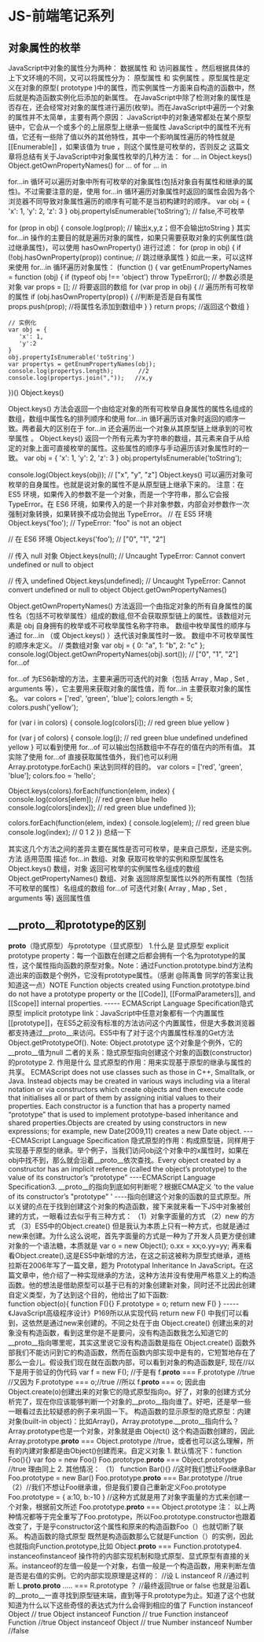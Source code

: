 # JS-前端笔记系列
## 对象属性的枚举



JavaScript中对象的属性分为两种： 数据属性 和 访问器属性 。然后根据具体的上下文环境的不同，又可以将属性分为： 原型属性 和 实例属性 。原型属性是定义在对象的原型( prototype )中的属性，而实例属性一方面来自构造的函数中，然后就是构造函数实例化后添加的新属性。
在JavaScript中除了检测对象的属性是否存在，还会经常对对象的属性进行遍历(枚举)。而在JavaScript中遍历一个对象的属性并不太简单，主要有两个原因：
JavaScript中的对象通常都处在某个原型链中，它会从一个或多个的上层原型上继承一些属性
JavaScript中的属性不光有值，它还有一些除了值以外的其他特性，其中一个影响属性遍历的特性就是 [[Enumerable]] ，如果该值为 true ，则这个属性是可枚举的，否则反之
这篇文章将总结有关于JavaScript中对象属性枚举的几种方法：
for ... in
Object.keys()
Object.getOwnPropertyNames()
for ... of
for ... in

for...in 循环可以遍历对象中所有可枚举的对象属性(包括对象自有属性和继承的属性)。不过需要注意的是，使用 for...in 循环遍历对象属性时返回的属性会因为各个浏览器不同导致对象属性遍历的顺序有可能不是当初构建时的顺序。
var obj = {
    'x': 1,
    'y': 2,
    'z': 3
}
obj.propertyIsEnumerable('toString'); // false,不可枚举

for (prop in obj) {
    console.log(prop); // 输出x,y,z；但不会输出toString
}
其实 for...in 操作的主要目的就是遍历对象的属性，如果只需要获取对象的实例属性(跳过继承属性)，可以使用 hasOwnProperty() 进行过滤：
for (prop in obj) {
    if (!obj.hasOwnProperty(prop)) continue; // 跳过继承属性
}
如此一来，可以这样来使用 for...in 循环遍历对象属性：
(function () {
    var getEnumPropertyNames = function (obj) {
        if (typeof obj !== 'object') throw TypeError(); // 参数必须是对象
        var props = []; // 将要返回的数组
        for (var prop in obj) { // 遍历所有可枚举的属性
            if (obj.hasOwnProperty(prop)) { //判断是否是自有属性
                props.push(prop); //将属性名添加到数组中
            }
        }
        return props; //返回这个数组
    }

    // 实例化
    var obj = {
       'x': 1,
       'y':2
    }
    obj.propertyIsEnumerable('toString')
    var propertys = getEnumPropertyNames(obj);
    console.log(propertys.length);       //2
    console.log(propertys.join(","));   //x,y
})()
Object.keys()

Object.keys() 方法会返回一个由给定对象的所有可枚举自身属性的属性名组成的数组，数组中属性名的排列顺序和使用 for...in 循环遍历该对象时返回的顺序一致。两者最大的区别在于 for...in 还会遍历出一个对象从其原型链上继承到的可枚举属性 。
Object.keys() 返回一个所有元素为字符串的数组，其元素来自于从给定的对象上面可直接枚举的属性。这些属性的顺序与手动遍历该对象属性时的一致。
var obj = {
    'x': 1,
    'y': 2,
    'z': 3
}
obj.propertyIsEnumerable('toString');

console.log(Object.keys(obj)); // ["x", "y", "z"]
Object.keys() 可以遍历对象可枚举的自身属性。也就是说对象的属性不是从原型链上继承下来的。
注意：在 ES5 环境，如果传入的参数不是一个对象，而是一个字符串，那么它会报 TypeError。在 ES6 环境，如果传入的是一个非对象参数，内部会对参数作一次强制对象转换，如果转换不成功会抛出 TypeError。
// 在 ES5 环境
Object.keys('foo'); // TypeError: "foo" is not an object

// 在 ES6 环境
Object.keys('foo'); // ["0", "1", "2"]

// 传入 null 对象
Object.keys(null); // Uncaught TypeError: Cannot convert undefined or null to object

// 传入 undefined
Object.keys(undefined); // Uncaught TypeError: Cannot convert undefined or null to object
Object.getOwnPropertyNames()

Object.getOwnPropertyNames() 方法返回一个由指定对象的所有自身属性的属性名（包括不可枚举属性）组成的数组,但不会获取原型链上的属性。该数组对元素是 obj 自身拥有的枚举或不可枚举属性名称字符串。 数组中枚举属性的顺序与通过 for...in （或 Object.keys() ）迭代该对象属性时一致。 数组中不可枚举属性的顺序未定义。
// 类数组对象
var obj = { 
    0: "a",
    1: "b",
    2: "c"
};
console.log(Object.getOwnPropertyNames(obj).sort()); // ["0", "1", "2"]
for...of

for...of 为ES6新增的方法，主要来遍历可迭代的对象（包括 Array , Map , Set , arguments 等），它主要用来获取对象的属性值，而 for...in 主要获取对象的属性名。
var colors = ['red', 'green', 'blue'];
colors.length = 5;
colors.push('yellow');

for (var i in colors) {
  console.log(colors[i]); // red green blue yellow
}

for (var j of colors) {
  console.log(j); // red green blue undefined undefined yellow
}
可以看到使用 for...of 可以输出包括数组中不存在的值在内的所有值。
其实除了使用 for...of 直接获取属性值外，我们也可以利用 Array.prototype.forEach() 来达到同样的目的。
var colors = ['red', 'green', 'blue'];
colors.foo = 'hello';

Object.keys(colors).forEach(function(elem, index) {
  console.log(colors[elem]); // red green blue hello
  console.log(colors[index]); // red green blue undefined
});

colors.forEach(function(elem, index) {
  console.log(elem); // red green blue
  console.log(index); // 0 1 2
})
总结一下

其实这几个方法之间的差异主要在属性是否可可枚举，是来自己原型，还是实例。
方法	适用范围	描述
for...in	数组、对象	获取可枚举的实例和原型属性名
Object.keys()	数组，对象	返回可枚举的实例属性名组成的数组
Object.getPropertyNames()	数组、对象	返回除原型属性以外的所有属性（包括不可枚举的属性）名组成的数组
for...of	可迭代对象( Array , Map , Set , arguments 等)	返回属性值


## __proto__和prototype的区别

__proto__（隐式原型）与prototype（显式原型）
1.什么是 显式原型 explicit prototype property：每一个函数在创建之后都会拥有一个名为prototype的属性，这个属性指向函数的原型对象。Note：通过Function.prototype.bind方法构造出来的函数是个例外，它没有prototype属性。（感谢 @陈禹鲁 同学的答案让我知道这一点）NOTE Function objects created using Function.prototype.bind do not have a prototype property or the [[Code]], [[FormalParameters]], and [[Scope]] internal properties. ----- ECMAScript Language Specification隐式原型 implicit prototype link：JavaScript中任意对象都有一个内置属性[[prototype]]，在ES5之前没有标准的方法访问这个内置属性，但是大多数浏览器都支持通过__proto__来访问。ES5中有了对于这个内置属性标准的Get方法Object.getPrototypeOf().                     Note: Object.prototype 这个对象是个例外，它的__proto__值为null 二者的关系：隐式原型指向创建这个对象的函数(constructor)的prototype
2. 作用是什么 显式原型的作用：用来实现基于原型的继承与属性的共享。 ECMAScript does not use classes such as those in C++, Smalltalk, or Java. Instead objects may be created in various ways including via a literal notation or via constructors which create objects and then execute code that initialises all or part of them by assigning initial values to their properties. Each constructor is a function that has a property named “prototype” that is used to implement prototype-based inheritance and shared properties.Objects are created by using constructors in new expressions; for example, new Date(2009,11) creates a new Date object. ----ECMAScript Language Specification 隐式原型的作用：构成原型链，同样用于实现基于原型的继承。举个例子，当我们访问obj这个对象中的x属性时，如果在obj中找不到，那么就会沿着__proto__依次查找。Every object created by a constructor has an implicit reference (called the object’s prototype) to the value of its constructor’s “prototype” ----ECMAScript Language Specification3. 
__proto__的指向到底如何判断呢？根据ECMA定义 'to the value of its constructor’s "prototype" ' ----指向创建这个对象的函数的显式原型。所以关键的点在于找到创建这个对象的构造函数，接下来就来看一下JS中对象被创建的方式，一眼看过去似乎有三种方式：
（1）对象字面量的方式 
（2）new 的方式 （3）ES5中的Object.create() 但是我认为本质上只有一种方式，也就是通过new来创建。为什么这么说呢，首先字面量的方式是一种为了开发人员更方便创建对象的一个语法糖，本质就是 var o = new Object(); o.xx = xx;o.yy=yy; 再来看看Object.create(),这是ES5中新增的方法，在这之前这被称为原型式继承，道格拉斯在2006年写了一篇文章，题为 Prototypal Inheritance In JavaScript。在这篇文章中，他介绍了一种实现继承的方法，这种方法并没有使用严格意义上的构造函数。他的想法是借助原型可以基于已有的对象创建新对象，同时还不比因此创建自定义类型，为了达到这个目的，他给出了如下函数:         
function object(o){
    function F(){}
    F.prototype = o;
    return new F()
}
 ----- 《JavaScript高级程序设计》P169所以从实现代码 return new F() 中我们可以看到，这依然是通过new来创建的。不同之处在于由 
 Object.create() 创建出来的对象没有构造函数，看到这里你是不是要问，没有构造函数我怎么知道它的
 __proto__指向哪里呢，其实这里说它没有构造函数是指在
  Object.create() 函数外部我们不能访问到它的构造函数，然而在函数内部实现中是有的，它短暂地存在了那么一会儿。假设我们现在就在函数内部，可以看到对象的构造函数是F, 现在//以下是用于验证的伪代码
var f = new F(); 
//于是有
f.__proto__ === F.prototype //true
//又因为
F.prototype === o;//true
//所以
f.__proto__ === o;
 因此由Object.create(o)创建出来的对象它的隐式原型指向o。好了，对象的创建方式分析完了，现在你应该能够判断一个对象的__proto__指向谁了。好吧，还是举一些一眼看过去比较疑惑的例子来巩固一下。 构造函数的显示原型的隐式原型：内建对象(built-in object)：比如Array()，Array.prototype.__proto__指向什么？Array.prototype也是一个对象，对象就是由 Object() 这个构造函数创建的，因此Array.prototype.__proto__ === Object.prototype //true，或者也可以这么理解，所有的内建对象都是由Object()创建而来。自定义对象   1.  默认情况下：function Foo(){}
var foo = new Foo()
Foo.prototype.__proto__ === Object.prototype //true 理由同上
  2.  其他情况： （1） function Bar(){}
//这时我们想让Foo继承Bar
Foo.prototype = new Bar()
 Foo.prototype.__proto__ === Bar.prototype //true
（2）//我们不想让Foo继承谁，但是我们要自己重新定义Foo.prototype
Foo.prototype = {
  a:10,
  b:-10
}
//这种方式就是用了对象字面量的方式来创建一个对象，根据前文所述 
Foo.prototype.__proto__ === Object.prototype
注： 以上两种情况都等于完全重写了Foo.prototype，所以Foo.prototype.constructor也跟着改变了，于是乎constructor这个属性和原来的构造函数Foo（）也就切断了联系。 构造函数的隐式原型 既然是构造函数那么它就是Function（）的实例，因此也就指向Function.prototype,比如 Object.__proto__ === Function.prototype4. instanceofinstanceof 操作符的内部实现机制和隐式原型、显式原型有直接的关系。instanceof的左值一般是一个对象，右值一般是一个构造函数，用来判断左值是否是右值的实例。它的内部实现原理是这样的： //设 L instanceof R 
//通过判断
 L.__proto__.__proto__ ..... === R.prototype ？
//最终返回true or false
 也就是沿着L的__proto__一直寻找到原型链末端，直到等于R.prototype为止。知道了这个也就知道为什么以下这些奇怪的表达式为什么会得到相应的值了 Function instanceof Object // true 
 Object instanceof Function // true 
 Function instanceof Function //true
 Object instanceof Object // true
 Number instanceof Number //false
